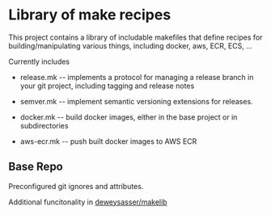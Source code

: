 # Library of make recipes

This project contains a library of includable makefiles that define
recipes for building/manipulating various things, including docker,
aws, ECR, ECS, ...

Currently includes

* release.mk -- implements a protocol for managing a release branch in
  your git project, including tagging and release notes

* semver.mk -- implement semantic versioning extensions for releases.

* docker.mk -- build docker images, either in the base project or in
  subdirectories

* aws-ecr.mk -- push built docker images to AWS ECR

## Base Repo

Preconfigured git ignores and attributes.

Additional funcitonality in [deweysasser/makelib](https://github.com/deweysasser/makelib)
